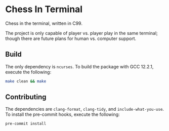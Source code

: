 # Chess In Terminal

Chess in the terminal, written in C99.


The project is only capable of player vs. player play in the same terminal; though there are future plans for human vs. computer support.

## Build

The only dependency is `ncurses`. To build the package with GCC 12.2.1, execute the following:

```bash
make clean && make
```
## Contributing
The dependencies are `clang-format`, `clang-tidy`, and `include-what-you-use`. To install the pre-commit hooks, execute the following:
```bash
pre-commit install
```
